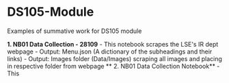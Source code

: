# DS105-Module
Examples of summative work for DS105 module

**1. NB01 Data Collection - 28109**
    - This notebook scrapes the LSE's IR dept webpage
    - Output: Menu.json (A dictionary of the subheadings and their links)
    - Output: Images folder (Data/Images) scraping all images and placing in respective folder from webpage
**
2. NB01 Data Collection Notebook**
     -  This
